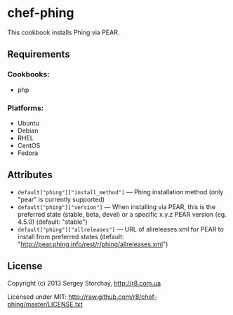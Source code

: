 chef-phing
============

This cookbook installs Phing via PEAR.

Requirements
------------

### Cookbooks:

* php

### Platforms:

* Ubuntu
* Debian
* RHEL
* CentOS
* Fedora

Attributes
----------

* `default["phing"]["install_method"]` — Phing installation method (only "pear" is currently supported)
* `default["phing"]["version"]` — When installing via PEAR, this is the preferred state (stable, beta, devel) or a specific x.y.z PEAR version (eg. 4.5.0) (default: "stable")
* `default["phing"]["allreleases"]` — URL of allreleases.xml for PEAR to install from preferred states (default: "http://pear.phing.info/rest/r/phing/allreleases.xml")

License
-------

Copyright (c) 2013 Sergey Storchay, http://r8.com.ua

Licensed under MIT:
http://raw.github.com/r8/chef-phing/master/LICENSE.txt
